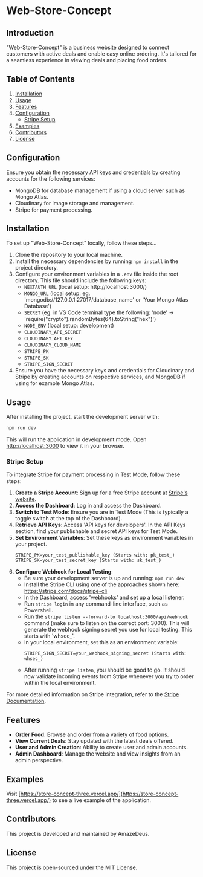
# Web-Store-Concept

## Introduction
"Web-Store-Concept" is a business website designed to connect customers with active deals and enable easy online ordering. It's tailored for a seamless experience in viewing deals and placing food orders.

## Table of Contents
1. [Installation](#installation)
2. [Usage](#usage)
3. [Features](#features)
4. [Configuration](#configuration)
   - [Stripe Setup](#stripe-setup)
5. [Examples](#examples)
6. [Contributors](#contributors)
7. [License](#license)

## Configuration
Ensure you obtain the necessary API keys and credentials by creating accounts for the following services:
- MongoDB for database management if using a cloud server such as Mongo Atlas.
- Cloudinary for image storage and management.
- Stripe for payment processing.

## Installation
To set up "Web-Store-Concept" locally, follow these steps...

1. Clone the repository to your local machine.
2. Install the necessary dependencies by running `npm install` in the project directory.
3. Configure your environment variables in a `.env` file inside the root directory. This file should include the following keys:
   - `NEXTAUTH_URL` (local setup: http://localhost:3000/)
   - `MONGO_URL` (local setup: eg. 'mongodb://127.0.0.1:27017/database_name' or 'Your Mongo Atlas Database')
   - `SECRET` (eg. in VS Code terminal type the following: 'node' -> 'require("crypto").randomBytes(64).toString("hex")')
   - `NODE_ENV` (local setup: development)
   - `CLOUDINARY_API_SECRET`
   - `CLOUDINARY_API_KEY`
   - `CLOUDINARY_CLOUD_NAME`
   - `STRIPE_PK`
   - `STRIPE_SK`
   - `STRIPE_SIGN_SECRET`
4. Ensure you have the necessary keys and credentials for Cloudinary and Stripe by creating accounts on respective services, and MongoDB if using for example Mongo Atlas.

## Usage
After installing the project, start the development server with:

```bash
npm run dev
```

This will run the application in development mode. Open [http://localhost:3000](http://localhost:3000) to view it in your browser.

### Stripe Setup
To integrate Stripe for payment processing in Test Mode, follow these steps:

1. **Create a Stripe Account**: Sign up for a free Stripe account at [Stripe's website](https://stripe.com).
2. **Access the Dashboard**: Log in and access the Dashboard.
3. **Switch to Test Mode**: Ensure you are in Test Mode (This is typically a toggle switch at the top of the Dashboard).
4. **Retrieve API Keys**: Access 'API keys for developers'. In the API Keys section, find your publishable and secret API keys for Test Mode.
5. **Set Environment Variables**: Set these keys as environment variables in your project.
   ```
   STRIPE_PK=your_test_publishable_key (Starts with: pk_test_)
   STRIPE_SK=your_test_secret_key (Starts with: sk_test_)
   ```
6. **Configure Webhook for Local Testing**:
   - Be sure your development server is up and running: `npm run dev`
   - Install the Stripe CLI using one of the approaches shown here: https://stripe.com/docs/stripe-cli
   - In the Dashboard, access 'webhooks' and set up a local listener.
   - Run `stripe login` in any command-line interface, such as Powershell.
   - Run the `stripe listen --forward-to localhost:3000/api/webhook` command (make sure to listen on the correct port: 3000). This will generate the webhook signing secret you use for local testing. This starts with 'whsec_'.
   - In your local environment, set this as an environment variable:
     ```
     STRIPE_SIGN_SECRET=your_webhook_signing_secret (Starts with: whsec_)
     ```
   - After running `stripe listen`, you should be good to go. It should now validate incoming events from Stripe whenever you try to order within the local environment.

For more detailed information on Stripe integration, refer to the [Stripe Documentation](https://stripe.com/docs).

## Features
- **Order Food**: Browse and order from a variety of food options.
- **View Current Deals**: Stay updated with the latest deals offered.
- **User and Admin Creation**: Ability to create user and admin accounts.
- **Admin Dashboard**: Manage the website and view insights from an admin perspective.

## Examples
Visit [https://store-concept-three.vercel.app/](https://store-concept-three.vercel.app/) to see a live example of the application.

## Contributors
This project is developed and maintained by AmazeDeus.

## License
This project is open-sourced under the MIT License.

